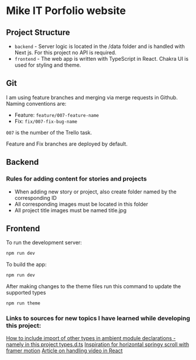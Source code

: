 # Mike IT Porfolio website

## Project Structure

- `backend` - Server logic is located in the /data folder and is handled with Next js. For this project no API is required.
- `frontend` - The web app is written with TypeScript in React. Chakra UI is used for styling and theme.

## Git

I am using feature branches and merging via merge requests in Github. Naming conventions are:

- Feature: `feature/007-feature-name`
- Fix: `fix/007-fix-bug-name`

`007` is the number of the Trello task.

Feature and Fix branches are deployed by default.

## Backend

### Rules for adding content for stories and projects

- When adding new story or project, also create folder named by the corresponding ID
- All corresponding images must be located in this folder
- All project title images must be named title.jpg

## Frontend

To run the development server:

```bash
npm run dev
```

To build the app:

```bash
npm run dev
```

After making changes to the theme files run this command to update the supported types

```bash
npm run theme
```

### Links to sources for new topics I have learned while developing this project:

[How to include import of other types in ambient module declarations - namely in this project types.d.ts](https://stackoverflow.com/questions/39040108/import-class-in-definition-file-d-ts)
[Inspiration for horizontal springy scroll with framer motion](https://5crke.csb.app/)
[Article on handling video in React](https://blog.logrocket.com/guide-video-playback-react/)
